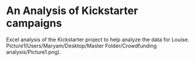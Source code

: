 # An Analysis of Kickstarter campaigns
Excel analysis of the Kickstarter project to help analyze the data for Louise.
Picture1(Users/Maryam/Desktop/Master Folder/Crowdfunding analysis/Picture1.png).
